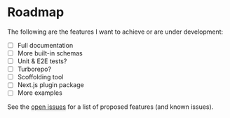 # Roadmap

The following are the features I want to achieve or are under development:

- [ ] Full documentation
- [ ] More built-in schemas
- [ ] Unit & E2E tests?
- [ ] Turborepo?
- [ ] Scoffolding tool
- [ ] Next.js plugin package
- [ ] More examples

See the [open issues](https://github.com/zce/velite/issues) for a list of proposed features (and known issues).
